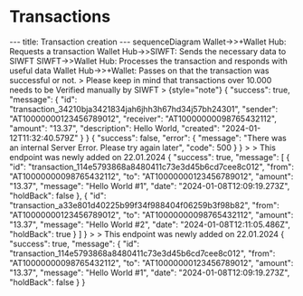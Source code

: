 # Transactions
<code-block lang="mermaid">
---
title: Transaction creation
---
sequenceDiagram
Wallet->>+Wallet Hub: Requests a transaction
Wallet Hub->>SIWFT: Sends the necessary data to SIWFT
SIWFT->>Wallet Hub: Processes the transaction and responds with useful data
Wallet Hub->>+Wallet: Passes on that the transaction was successful or not.
</code-block>
> Please keep in mind that transactions over 10.000 needs to be Verified manually by SIWFT
> 
{style="note"}
<api-endpoint openapi-path="../transactions.yaml" endpoint="/v0/transaction/{sender}/{receiver}" method="POST">
    <response type="200">
        <sample>
{
	"success": true,
	"message": {
		"id": "transaction_34210bja3421834jah6jhh3h67hd34j57bh24301",
		"sender": "AT10000000123456789012",
		"receiver": "AT10000000098765432112",
		"amount": "13.37",
		"description": Hello World,
		"created": "2024-01-12T11:32:40.579Z"
	}
}
        </sample>    
    </response>
    <response type="202">
        <sample>
{
    "success": false,
    "error": {
        "message": "There was an internal Server Error. Please try again later",
        "code": 500
    }
}
        </sample>
    </response>
</api-endpoint>
>
> This endpoint was newly added on 22.01.2024
<api-endpoint openapi-path="../transactions.yaml" endpoint="/v0/transaction/" method="GET">
    <response type="200">
        <sample>
{
	"success": true,
	"message": [
		{
			"id": "transaction_114e5793868a8480411c73e3d45b6cd7cee8c012",
			"from": "AT10000000098765432112",
			"to": "AT10000000123456789012",
			"amount": "13.37",
			"message": "Hello World #1",
			"date": "2024-01-08T12:09:19.273Z",
			"holdBack": false
		},
		{
			"id": "transaction_a33e801d40225b99f34f988404f06259b3f98b82",
			"from": "AT10000000123456789012",
			"to": "AT10000000098765432112",
			"amount": "13.37",
			"message": "Hello World #2",
			"date": "2024-01-08T12:11:05.486Z",
			"holdBack": true
		}
	]
}
        </sample>
    </response>
</api-endpoint>
>
> This endpoint was newly added on 22.01.2024
<api-endpoint openapi-path="../transactions.yaml" endpoint="/v0/transaction/{transactionId}" method="GET">
    <response type="200">
        <sample>
{
	"success": true,
	"message":
		{
			"id": "transaction_114e5793868a8480411c73e3d45b6cd7cee8c012",
			"from": "AT10000000098765432112",
			"to": "AT10000000123456789012",
			"amount": "13.37",
			"message": "Hello World #1",
			"date": "2024-01-08T12:09:19.273Z",
			"holdBack": false
		}
}
        </sample>
    </response>
</api-endpoint>
